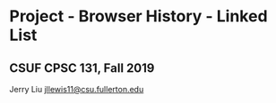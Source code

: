 # Project - Browser History - Linked List
## CSUF CPSC 131, Fall 2019

Jerry Liu jllewis11@csu.fullerton.edu

